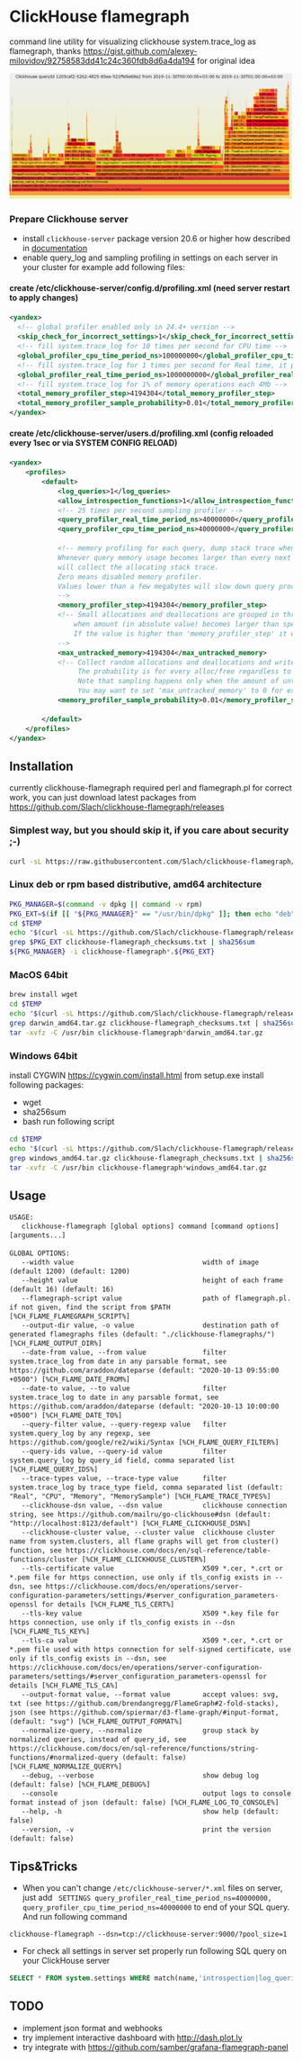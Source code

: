 # ClickHouse flamegraph
command line utility for visualizing clickhouse system.trace_log as flamegraph, 
thanks https://gist.github.com/alexey-milovidov/92758583dd41c24c360fdb8d6a4da194 for original idea

![Output example](docs/clickhouse-flamegraph.png?raw=1 "example SVG")

### Prepare Clickhouse server
- install `clickhouse-server` package version 20.6 or higher how described in [documentation](https://clickhouse.com/docs/en/getting-started/install/)
- enable query_log and sampling profiling in settings on each server in your cluster for example add following files:
####  create /etc/clickhouse-server/config.d/profiling.xml (need server restart to apply changes)
```xml
<yandex>
  <!-- global profiler enabled only in 24.4+ version -->
  <skip_check_for_incorrect_settings>1</skip_check_for_incorrect_settings>
  <!-- fill system.trace_log for 10 times per second for CPU time -->
  <global_profiler_cpu_time_period_ns>100000000</global_profiler_cpu_time_period_ns>
  <!-- fill system.trace_log for 1 times per second for Real time, it produces too much data now -->
  <global_profiler_real_time_period_ns>1000000000</global_profiler_real_time_period_ns>
  <!-- fill system.trace_log for 1% of memory operations each 4Mb -->
  <total_memory_profiler_step>4194304</total_memory_profiler_step>
  <total_memory_profiler_sample_probability>0.01</total_memory_profiler_sample_probability>
</yandex>
```
####  create /etc/clickhouse-server/users.d/profiling.xml (config reloaded every 1sec or via SYSTEM CONFIG RELOAD)
```xml
<yandex>
    <profiles>
        <default>
            <log_queries>1</log_queries>
            <allow_introspection_functions>1</allow_introspection_functions>
            <!-- 25 times per second sampling profiler -->
            <query_profiler_real_time_period_ns>40000000</query_profiler_real_time_period_ns>
            <query_profiler_cpu_time_period_ns>40000000</query_profiler_cpu_time_period_ns>

            <!-- memory profiling for each query, dump stack trace when 1MiB allocation with query_id not empty
            Whenever query memory usage becomes larger than every next step in number of bytes the memory profiler 
            will collect the allocating stack trace. 
            Zero means disabled memory profiler. 
            Values lower than a few megabytes will slow down query processing. 
            -->
            <memory_profiler_step>4194304</memory_profiler_step>
            <!-- Small allocations and deallocations are grouped in thread local variable and tracked or profiled only 
                when amount (in absolute value) becomes larger than specified value. 
                If the value is higher than 'memory_profiler_step' it will be effectively lowered to 'memory_profiler_step'.
            -->
            <max_untracked_memory>4194304</max_untracked_memory>            
            <!-- Collect random allocations and deallocations and write them into system.trace_log with 'MemorySample' trace_type. 
                 The probability is for every alloc/free regardless to the size of the allocation. 
                 Note that sampling happens only when the amount of untracked memory exceeds 'max_untracked_memory'. 
                 You may want to set 'max_untracked_memory' to 0 for extra fine grained sampling. -->
            <memory_profiler_sample_probability>0.01</memory_profiler_sample_probability>    

        </default>
    </profiles>
</yandex>
```

## Installation
currently clickhouse-flamegraph required perl and flamegraph.pl for correct work, you can just download latest packages from  https://github.com/Slach/clickhouse-flamegraph/releases

### Simplest way, but you should skip it, if you care about security ;-)
```bash
curl -sL https://raw.githubusercontent.com/Slach/clickhouse-flamegraph/master/install.sh | sudo bash
```

### Linux deb or rpm based distributive, amd64 architecture
```bash
PKG_MANAGER=$(command -v dpkg || command -v rpm)
PKG_EXT=$(if [[ "${PKG_MANAGER}" == "/usr/bin/dpkg" ]]; then echo "deb"; else echo "rpm"; fi)
cd $TEMP
echo "$(curl -sL https://github.com/Slach/clickhouse-flamegraph/releases/latest | grep href | grep -E "\\.rpm|\\.deb|\\.txt" | cut -d '"' -f 2)" | sed -e "s/^\\/Slach/https:\\/\\/github.com\\/Slach/" | wget -nv -c -i -
grep $PKG_EXT clickhouse-flamegraph_checksums.txt | sha256sum
${PKG_MANAGER} -i clickhouse-flamegraph*.${PKG_EXT}
```

### MacOS 64bit
```bash
brew install wget
cd $TEMP
echo "$(curl -sL https://github.com/Slach/clickhouse-flamegraph/releases/latest | grep href | grep -E "darwin_amd64\\.tar\\.gz|\\.txt" | cut -d '"' -f 2)" | sed -e "s/^\\/Slach/https:\\/\\/github.com\\/Slach/" | wget -nv -c -i -
grep darwin_amd64.tar.gz clickhouse-flamegraph_checksums.txt | sha256sum
tar -xvfz -C /usr/bin clickhouse-flamegraph*darwin_amd64.tar.gz
```

### Windows 64bit
install CYGWIN https://cygwin.com/install.html 
from setup.exe install following packages:
  - wget
  - sha256sum
  - bash
run following script

```bash
cd $TEMP
echo "$(curl -sL https://github.com/Slach/clickhouse-flamegraph/releases/latest | grep href | grep -E "windows_amd64\\.tar\\.gz|\\.txt" | cut -d '"' -f 2)" | sed -e "s/^\\/Slach/https:\\/\\/github.com\\/Slach/" | wget -nv -c -i -
grep windows_amd64.tar.gz clickhouse-flamegraph_checksums.txt | sha256sum
tar -xvfz -C /usr/bin clickhouse-flamegraph*windows_amd64.tar.gz
```

## Usage
```
USAGE:
   clickhouse-flamegraph [global options] command [command options] [arguments...]

GLOBAL OPTIONS:
   --width value                                width of image (default 1200) (default: 1200)
   --height value                               height of each frame (default 16) (default: 16)
   --flamegraph-script value                    path of flamegraph.pl. if not given, find the script from $PATH [%CH_FLAME_FLAMEGRAPH_SCRIPT%]
   --output-dir value, -o value                 destination path of generated flamegraphs files (default: "./clickhouse-flamegraphs/") [%CH_FLAME_OUTPUT_DIR%]
   --date-from value, --from value              filter system.trace_log from date in any parsable format, see https://github.com/araddon/dateparse (default: "2020-10-13 09:55:00 +0500") [%CH_FLAME_DATE_FROM%]
   --date-to value, --to value                  filter system.trace_log to date in any parsable format, see https://github.com/araddon/dateparse (default: "2020-10-13 10:00:00 +0500") [%CH_FLAME_DATE_TO%]
   --query-filter value, --query-regexp value   filter system.query_log by any regexp, see https://github.com/google/re2/wiki/Syntax [%CH_FLAME_QUERY_FILTER%]
   --query-ids value, --query-id value          filter system.query_log by query_id field, comma separated list [%CH_FLAME_QUERY_IDS%]
   --trace-types value, --trace-type value      filter system.trace_log by trace_type field, comma separated list (default: "Real", "CPU", "Memory", "MemorySample") [%CH_FLAME_TRACE_TYPES%]
   --clickhouse-dsn value, --dsn value          clickhouse connection string, see https://github.com/mailru/go-clickhouse#dsn (default: "http://localhost:8123/default") [%CH_FLAME_CLICKHOUSE_DSN%]
   --clickhouse-cluster value, --cluster value  clickhouse cluster name from system.clusters, all flame graphs will get from cluster() function, see https://clickhouse.com/docs/en/sql-reference/table-functions/cluster [%CH_FLAME_CLICKHOUSE_CLUSTER%]
   --tls-certificate value                      X509 *.cer, *.crt or *.pem file for https connection, use only if tls_config exists in --dsn, see https://clickhouse.com/docs/en/operations/server-configuration-parameters/settings/#server_configuration_parameters-openssl for details [%CH_FLAME_TLS_CERT%]
   --tls-key value                              X509 *.key file for https connection, use only if tls_config exists in --dsn [%CH_FLAME_TLS_KEY%]
   --tls-ca value                               X509 *.cer, *.crt or *.pem file used with https connection for self-signed certificate, use only if tls_config exists in --dsn, see https://clickhouse.com/docs/en/operations/server-configuration-parameters/settings/#server_configuration_parameters-openssl for details [%CH_FLAME_TLS_CA%]
   --output-format value, --format value        accept values: svg, txt (see https://github.com/brendangregg/FlameGraph#2-fold-stacks), json (see https://github.com/spiermar/d3-flame-graph/#input-format,  (default: "svg") [%CH_FLAME_OUTPUT_FORMAT%]
   --normalize-query, --normalize               group stack by normalized queries, instead of query_id, see https://clickhouse.com/docs/en/sql-reference/functions/string-functions/#normalized-query (default: false) [%CH_FLAME_NORMALIZE_QUERY%]
   --debug, --verbose                           show debug log (default: false) [%CH_FLAME_DEBUG%]
   --console                                    output logs to console format instead of json (default: false) [%CH_FLAME_LOG_TO_CONSOLE%]
   --help, -h                                   show help (default: false)
   --version, -v                                print the version (default: false)
```                         

## Tips&Tricks

- When you can't change `/etc/clickhouse-server/*.xml` files on server, just add ` SETTINGS query_profiler_real_time_period_ns=40000000, query_profiler_cpu_time_period_ns=40000000` to end of your SQL query.
  And run following command
```
clickhouse-flamegraph --dsn=tcp://clickhouse-server:9000/?pool_size=1 
```

- For check all settings in server set properly run following SQL query on your ClickHouse server 
```sql
SELECT * FROM system.settings WHERE match(name,'introspection|log_queries|profiler|sample') FORMAT Vertical
```   

## TODO
- implement json format and webhooks
- try implement interactive dashboard with http://dash.plot.ly
- try integrate with https://github.com/samber/grafana-flamegraph-panel
